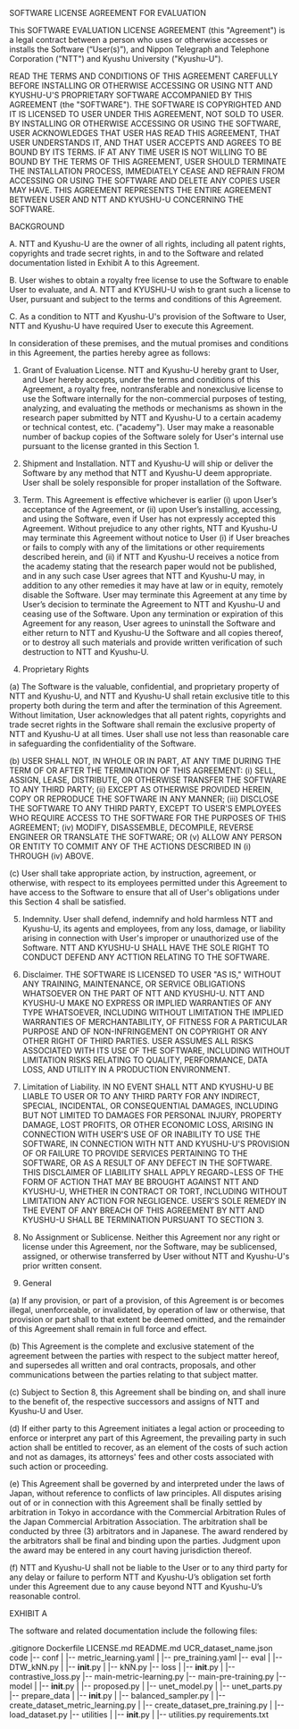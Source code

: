 SOFTWARE LICENSE AGREEMENT FOR EVALUATION

This SOFTWARE EVALUATION LICENSE AGREEMENT (this "Agreement") is a legal contract between a person who uses or otherwise accesses or installs the Software (“User(s)”), and Nippon Telegraph and Telephone Corporation ("NTT") and Kyushu University ("Kyushu-U").

READ THE TERMS AND CONDITIONS OF THIS AGREEMENT CAREFULLY BEFORE INSTALLING OR OTHERWISE ACCESSING OR USING NTT AND KYUSHU-U'S PROPRIETARY SOFTWARE ACCOMPANIED BY THIS AGREEMENT (the "SOFTWARE"). THE SOFTWARE IS COPYRIGHTED AND IT IS LICENSED TO USER UNDER THIS AGREEMENT, NOT SOLD TO USER. BY INSTALLING OR OTHERWISE ACCESSING OR USING THE SOFTWARE, USER ACKNOWLEDGES THAT USER HAS READ THIS AGREEMENT, THAT USER UNDERSTANDS IT, AND THAT USER ACCEPTS AND AGREES TO BE BOUND BY ITS TERMS. IF AT ANY TIME USER IS NOT WILLING TO BE BOUND BY THE TERMS OF THIS AGREEMENT, USER SHOULD TERMINATE THE INSTALLATION PROCESS, IMMEDIATELY CEASE AND REFRAIN FROM ACCESSING OR USING THE SOFTWARE AND DELETE ANY COPIES USER MAY HAVE. THIS AGREEMENT REPRESENTS THE ENTIRE AGREEMENT BETWEEN USER AND NTT AND KYUSHU-U CONCERNING THE SOFTWARE.

 
BACKGROUND

A. NTT and Kyushu-U are the owner of all rights, including all patent rights, copyrights and trade secret rights, in and to the Software and related documentation listed in Exhibit A to this Agreement.

B. User wishes to obtain a royalty free license to use the Software to enable User to evaluate, and A.	NTT and KYUSHU-U wish to grant such a license to User, pursuant and subject to the terms and conditions of this Agreement.

C. As a condition to NTT and Kyushu-U's provision of the Software to User, NTT and Kyushu-U have required User to execute this Agreement.

In consideration of these premises, and the mutual promises and conditions in this Agreement, the parties hereby agree as follows:

1. Grant of Evaluation License. NTT and Kyushu-U hereby grant to User, and User hereby accepts, under the terms and conditions of this Agreement, a royalty free, nontransferable and nonexclusive license to use the Software internally for the non-commercial purposes of testing, analyzing, and evaluating the methods or mechanisms as shown in the research paper submitted by NTT and Kyushu-U to a certain academy or technical contest, etc. ("academy"). User may make a reasonable number of backup copies of the Software solely for User's internal use pursuant to the license granted in this Section 1.

2. Shipment and Installation. NTT and Kyushu-U will ship or deliver the Software by any method that NTT and Kyushu-U deem appropriate. User shall be solely responsible for proper installation of the Software.

3. Term. This Agreement is effective whichever is earlier (i) upon User’s acceptance of the Agreement, or (ii) upon User’s installing, accessing, and using the Software, even if User has not expressly accepted this Agreement. Without prejudice to any other rights, NTT and Kyushu-U may terminate this Agreement without notice to User (i) if User breaches or fails to comply with any of the limitations or other requirements described herein, and (ii) if NTT and Kyushu-U receives a notice from the academy stating that the research paper would not be published, and in any such case User agrees that NTT and Kyushu-U may, in addition to any other remedies it may have at law or in equity, remotely disable the Software. User may terminate this Agreement at any time by User’s decision to terminate the Agreement to NTT and Kyushu-U and ceasing use of the Software. Upon any termination or expiration of this Agreement for any reason, User agrees to uninstall the Software and either return to NTT and Kyushu-U the Software and all copies thereof, or to destroy all such materials and provide written verification of such destruction to NTT and Kyushu-U.

4. Proprietary Rights

(a) The Software is the valuable, confidential, and proprietary property of NTT and Kyushu-U, and NTT and Kyushu-U shall retain exclusive title to this property both during the term and after the termination of this Agreement. Without limitation, User acknowledges that all patent rights, copyrights and trade secret rights in the Software shall remain the exclusive property of NTT and Kyushu-U at all times. User shall use not less than reasonable care in safeguarding the confidentiality of the Software. 

(b) USER SHALL NOT, IN WHOLE OR IN PART, AT ANY TIME DURING THE TERM OF OR AFTER THE TERMINATION OF THIS AGREEMENT: (i) SELL, ASSIGN, LEASE, DISTRIBUTE, OR OTHERWISE TRANSFER THE SOFTWARE TO ANY THIRD PARTY; (ii) EXCEPT AS OTHERWISE PROVIDED HEREIN, COPY OR REPRODUCE THE SOFTWARE IN ANY MANNER; (iii) DISCLOSE THE SOFTWARE TO ANY THIRD PARTY, EXCEPT TO USER'S EMPLOYEES WHO REQUIRE ACCESS TO THE SOFTWARE FOR THE PURPOSES OF THIS AGREEMENT; (iv) MODIFY, DISASSEMBLE, DECOMPILE, REVERSE ENGINEER OR TRANSLATE THE SOFTWARE; OR (v) ALLOW ANY PERSON OR ENTITY TO COMMIT ANY OF THE ACTIONS DESCRIBED IN (i) THROUGH (iv) ABOVE.

(c) User shall take appropriate action, by instruction, agreement, or otherwise, with respect to its employees permitted under this Agreement to have access to the Software to ensure that all of User's obligations under this Section 4 shall be satisfied.

5. Indemnity. User shall defend, indemnify and hold harmless NTT and Kyushu-U, its agents and employees, from any loss, damage, or liability arising in connection with User's improper or unauthorized use of the Software. NTT AND KYUSHU-U SHALL HAVE THE SOLE RIGHT TO CONDUCT DEFEND ANY ACTTION RELATING TO THE SOFTWARE.

6. Disclaimer. THE SOFTWARE IS LICENSED TO USER "AS IS," WITHOUT ANY TRAINING, MAINTENANCE, OR SERVICE OBLIGATIONS WHATSOEVER ON THE PART OF NTT AND KYUSHU-U. NTT AND KYUSHU-U MAKE NO EXPRESS OR IMPLIED WARRANTIES OF ANY TYPE WHATSOEVER, INCLUDING WITHOUT LIMITATION THE IMPLIED WARRANTIES OF MERCHANTABILITY, OF FITNESS FOR A PARTICULAR PURPOSE AND OF NON-INFRINGEMENT ON COPYRIGHT OR ANY OTHER RIGHT OF THIRD PARTIES. USER ASSUMES ALL RISKS ASSOCIATED WITH ITS USE OF THE SOFTWARE, INCLUDING WITHOUT LIMITATION RISKS RELATING TO QUALITY, PERFORMANCE, DATA LOSS, AND UTILITY IN A PRODUCTION ENVIRONMENT. 

7. Limitation of Liability. IN NO EVENT SHALL NTT AND KYUSHU-U BE LIABLE TO USER OR TO ANY THIRD PARTY FOR ANY INDIRECT, SPECIAL, INCIDENTAL, OR CONSEQUENTIAL DAMAGES, INCLUDING BUT NOT LIMITED TO DAMAGES FOR PERSONAL INJURY, PROPERTY DAMAGE, LOST PROFITS, OR OTHER ECONOMIC LOSS, ARISING IN CONNECTION WITH USER'S USE OF OR INABILITY TO USE THE SOFTWARE, IN CONNECTION WITH NTT AND KYUSHU-U'S PROVISION OF OR FAILURE TO PROVIDE SERVICES PERTAINING TO THE SOFTWARE, OR AS A RESULT OF ANY DEFECT IN THE SOFTWARE. THIS DISCLAIMER OF LIABILITY SHALL APPLY REGARD¬LESS OF THE FORM OF ACTION THAT MAY BE BROUGHT AGAINST NTT AND KYUSHU-U, WHETHER IN CONTRACT OR TORT, INCLUDING WITHOUT LIMITATION ANY ACTION FOR NEGLIGENCE. USER'S SOLE REMEDY IN THE EVENT OF ANY BREACH OF THIS AGREEMENT BY NTT AND KYUSHU-U SHALL BE TERMINATION PURSUANT TO SECTION 3.

8. No Assignment or Sublicense. Neither this Agreement nor any right or license under this Agreement, nor the Software, may be sublicensed, assigned, or otherwise transferred by User without NTT and Kyushu-U's prior written consent.

9. General

(a) If any provision, or part of a provision, of this Agreement is or becomes illegal, unenforceable, or invalidated, by operation of law or otherwise, that provision or part shall to that extent be deemed omitted, and the remainder of this Agreement shall remain in full force and effect.

(b) This Agreement is the complete and exclusive statement of the agreement between the parties with respect to the subject matter hereof, and supersedes all written and oral contracts, proposals, and other communications between the parties relating to that subject matter.

(c) Subject to Section 8, this Agreement shall be binding on, and shall inure to the benefit of, the respective successors and assigns of NTT and Kyushu-U and User.

(d) If either party to this Agreement initiates a legal action or proceeding to enforce or interpret any part of this Agreement, the prevailing party in such action shall be entitled to recover, as an element of the costs of such action and not as damages, its attorneys' fees and other costs associated with such action or proceeding.

(e) This Agreement shall be governed by and interpreted under the laws of Japan, without reference to conflicts of law principles. All disputes arising out of or in connection with this Agreement shall be finally settled by arbitration in Tokyo in accordance with the Commercial Arbitration Rules of the Japan Commercial Arbitration Association. The arbitration shall be conducted by three (3) arbitrators and in Japanese. The award rendered by the arbitrators shall be final and binding upon the parties. Judgment upon the award may be entered in any court having jurisdiction thereof.

(f) NTT and Kyushu-U shall not be liable to the User or to any third party for any delay or failure to perform NTT and Kyushu-U’s obligation set forth under this Agreement due to any cause beyond NTT and Kyushu-U’s reasonable control.


EXHIBIT A

The software and related documentation include the following files:

.gitignore
Dockerfile
LICENSE.md
README.md
UCR_dataset_name.json
code
   |-- conf
   |   |-- metric_learning.yaml
   |   |-- pre_training.yaml
   |-- eval
   |   |-- DTW_kNN.py
   |   |-- __init__.py
   |   |-- kNN.py
   |-- loss
   |   |-- __init__.py
   |   |-- contrastive_loss.py
   |-- main-metric-learning.py
   |-- main-pre-training.py
   |-- model
   |   |-- __init__.py
   |   |-- proposed.py
   |   |-- unet_model.py
   |   |-- unet_parts.py
   |-- prepare_data
   |   |-- __init__.py
   |   |-- balanced_sampler.py
   |   |-- create_dataset_metric_learning.py
   |   |-- create_dataset_pre_training.py
   |   |-- load_dataset.py
   |-- utilities
   |   |-- __init__.py
   |   |-- utilities.py
requirements.txt